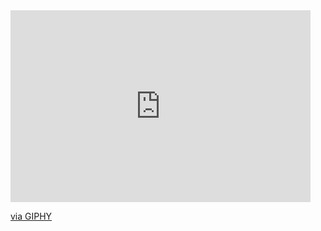 <iframe src="https://giphy.com/embed/uBuzWfwVcadRC" width="480" height="307" frameBorder="0" class="giphy-embed" allowFullScreen></iframe><p><a href="https://giphy.com/gifs/animation-movie-minions-uBuzWfwVcadRC">via GIPHY</a></p>
